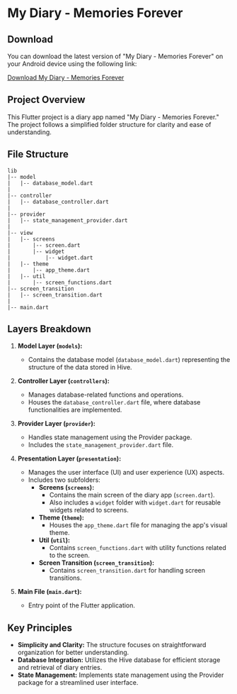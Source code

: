 # My Diary - Memories Forever

## Download

You can download the latest version of "My Diary - Memories Forever" on your Android device using the following link:

[Download My Diary - Memories Forever](https://www.amazon.com/dp/B0CPC9V42B/ref=apps_sf_sta)

## Project Overview

This Flutter project is a diary app named "My Diary - Memories Forever." The project follows a simplified folder structure for clarity and ease of understanding.

## File Structure

```
lib
|-- model
|   |-- database_model.dart
|
|-- controller
|   |-- database_controller.dart
|
|-- provider
|   |-- state_management_provider.dart
|
|-- view
|   |-- screens
|       |-- screen.dart
|       |-- widget
|           |-- widget.dart
|   |-- theme
|       |-- app_theme.dart
|   |-- util
|       |-- screen_functions.dart
|-- screen_transition
|   |-- screen_transition.dart
|
|-- main.dart
```

## Layers Breakdown

1. **Model Layer (`models`):**
   - Contains the database model (`database_model.dart`) representing the structure of the data stored in Hive.

2. **Controller Layer (`controllers`):**
   - Manages database-related functions and operations.
   - Houses the `database_controller.dart` file, where database functionalities are implemented.

3. **Provider Layer (`provider`):**
   - Handles state management using the Provider package.
   - Includes the `state_management_provider.dart` file.

4. **Presentation Layer (`presentation`):**
   - Manages the user interface (UI) and user experience (UX) aspects.
   - Includes two subfolders:
     - **Screens (`screens`):**
       - Contains the main screen of the diary app (`screen.dart`).
       - Also includes a `widget` folder with `widget.dart` for reusable widgets related to screens.
     - **Theme (`theme`):**
       - Houses the `app_theme.dart` file for managing the app's visual theme.
     - **Util (`util`):**
       - Contains `screen_functions.dart` with utility functions related to the screen.
     - **Screen Transition (`screen_transition`):**
       - Contains `screen_transition.dart` for handling screen transitions.

5. **Main File (`main.dart`):**
   - Entry point of the Flutter application.

## Key Principles

- **Simplicity and Clarity:** The structure focuses on straightforward organization for better understanding.
- **Database Integration:** Utilizes the Hive database for efficient storage and retrieval of diary entries.
- **State Management:** Implements state management using the Provider package for a streamlined user interface.